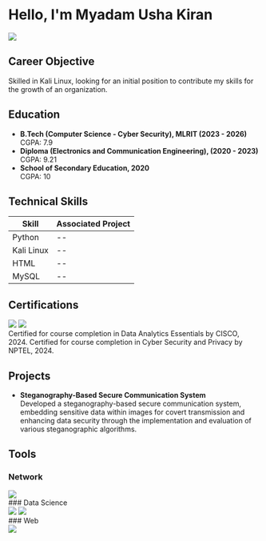 # Hello, I'm Myadam Usha Kiran
<a href="https://www.linkedin.com/in/myadam-usha-kiran-a5491a289"><img src="https://img.shields.io/badge/-LinkedIn-0072b1?&style=for-the-badge&logo=linkedin&logoColor=white" /></a>

## Career Objective
Skilled in Kali Linux, looking for an initial position to contribute my skills for the growth of an organization.

## Education
- **B.Tech (Computer Science - Cyber Security), MLRIT (2023 - 2026)**  
  CGPA: 7.9
- **Diploma (Electronics and Communication Engineering), (2020 - 2023)**  
  CGPA: 9.21
- **School of Secondary Education, 2020**  
  CGPA: 10

## Technical Skills
| Skill        | Associated Project |
|--------------|-------------------|
| Python       | --                |
| Kali Linux   | --                |
| HTML         | --                |
| MySQL        | --                |

## Certifications
<div>
    <img src="https://img.shields.io/badge/-Data_Analytics_Essentials_CISCO-2C97FF?&style=for-the-badge&logo=Cisco&logoColor=white" />
    <img src="https://img.shields.io/badge/-Cyber_Security_and_Privacy_NPTEL-9B59B6?&style=for-the-badge&logoColor=white" />
</div>
Certified for course completion in Data Analytics Essentials by CISCO, 2024.  
Certified for course completion in Cyber Security and Privacy by NPTEL, 2024.

## Projects

- **Steganography-Based Secure Communication System**  
  Developed a steganography-based secure communication system, embedding sensitive data within images for covert transmission and enhancing data security through the implementation and evaluation of various steganographic algorithms.

## Tools
### Network
<div>
    <img src="https://img.shields.io/badge/-Kali_Linux-557C94?&style=for-the-badge&logo=KaliLinux&logoColor=white" />
</div>
### Data Science
<div>
    <img src="https://img.shields.io/badge/-Python-3776AB?&style=for-the-badge&logo=Python&logoColor=white" />
    <img src="https://img.shields.io/badge/-MySQL-4479A1?&style=for-the-badge&logo=MySQL&logoColor=white" />
</div>
### Web
<div>
    <img src="https://img.shields.io/badge/-HTML-E34F26?&style=for-the-badge&logo=HTML5&logoColor=white" />
</div>
